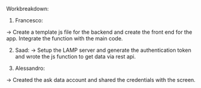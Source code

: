 Workbreakdown:

1) Francesco:

-> Create a template js file for the backend and create the front end for the app. Integrate the function with the main code.

2) Saad: 
 -> Setup the LAMP server and generate the authentication token and wrote the js function to get data via rest api.


3) Alessandro: 

-> Created the ask data account and shared the credentials with the screen.
